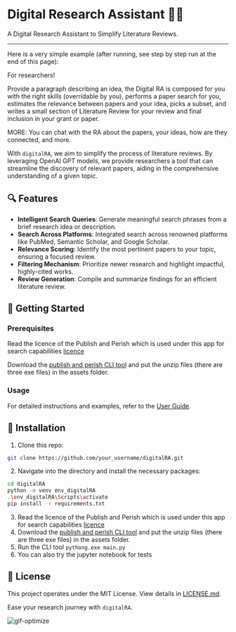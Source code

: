 # Digital Research Assistant 📖✨
A Digital Research Assistant to Simplify Literature Reviews.

---
Here is a very simple example (after running, see step by step run at the end of this page):



For researchers!

Provide a paragraph describing an idea, the Digital RA is composed for you with the right skills (overridable by you), performs a paper search for you, estimates the relevance between papers and your idea, picks a subset, and writes a small section of Literature Review for your review and final inclusion in your grant or paper.

MORE: You can chat with the RA about the papers, your ideas, how are they connected, and more.

With `digitalRA`, we aim to simplify the process of literature reviews. By leveraging OpenAI GPT models, we provide researchers a tool that can streamline the discovery of relevant papers, aiding in the comprehensive understanding of a given topic.

## 🔍 Features

- **Intelligent Search Queries**: Generate meaningful search phrases from a brief research idea or description.
- **Search Across Platforms**: Integrated search across renowned platforms like PubMed, Semantic Scholar, and Google Scholar.
- **Relevance Scoring**: Identify the most pertinent papers to your topic, ensuring a focused review.
- **Filtering Mechanism**: Prioritize newer research and highlight impactful, highly-cited works.
- **Review Generation**: Compile and summarize findings for an efficient literature review.

## 🚀 Getting Started

### Prerequisites

Read the licence of the Publish and Perish which is used under this app for search capabilities [licence](https://harzing.com/resources/publish-or-perish/end-user-license-agreement)

Download the [publish and perish CLI tool](https://harzing.com/resources/publish-or-perish/command-line) and put the unzip files (there are three exe files) in the assets folder.

### Usage

For detailed instructions and examples, refer to the [User Guide](./docs/user_guide.md).

## 🚀 Installation

1. Clone this repo:
```bash
git clone https://github.com/your_username/digitalRA.git
```
2. Navigate into the directory and install the necessary packages:
```bash
cd digitalRA
python -m venv env_digitalRA
.\env_digitalRA\Scripts\activate
pip install -r requirements.txt
```
3. Read the licence of the Publish and Perish which is used under this app for search capabilities [licence](https://harzing.com/resources/publish-or-perish/end-user-license-agreement)
4. Download the [publish and perish CLI tool](https://harzing.com/resources/publish-or-perish/command-line) and put the unzip files (there are three exe files) in the assets folder.
5. Run the CLI tool ```pythong.exe main.py```
6. You can also try the jupyter notebook for tests

## 📜 License

This project operates under the MIT License. View details in [LICENSE.md](./LICENSE.md).

Ease your research journey with `digitalRA`.

![gif-optimize](https://github.com/rezabonyadi/digitalRA/assets/25924343/a4b43418-0bea-4c9f-a154-520334bbe761)
